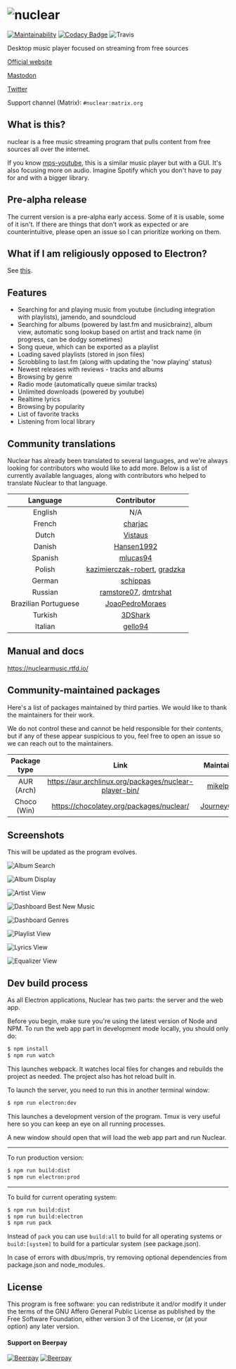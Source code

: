 # ![nuclear](https://i.imgur.com/oT1006i.png)

[![Maintainability](https://api.codeclimate.com/v1/badges/a15c4888a63c900f6cc1/maintainability)](https://codeclimate.com/github/nukeop/nuclear/maintainability) [![Codacy Badge](https://api.codacy.com/project/badge/Grade/30750586202742279fa8958a12e519ed)](https://www.codacy.com/app/nukeop/nuclear?utm_source=github.com&amp;utm_medium=referral&amp;utm_content=nukeop/nuclear&amp;utm_campaign=Badge_Grade) ![Travis](https://api.travis-ci.org/nukeop/nuclear.svg?branch=master)

Desktop music player focused on streaming from free sources

[Official website](https://nuclear.js.org)

[Mastodon](https://mstdn.io/@nuclear)

[Twitter](https://twitter.com/nuclear_player)

Support channel (Matrix): `#nuclear:matrix.org`

## What is this?
nuclear is a free music streaming program that pulls content from free sources all over the internet.

If you know [mps-youtube](https://github.com/mps-youtube/mps-youtube), this is a similar music player but with a GUI.
It's also focusing more on audio. Imagine Spotify which you don't have to pay for and with a bigger library.

## Pre-alpha release
The current version is a pre-alpha early access. Some of it is usable, some of it isn't. If there are things that don't work as expected or are counterintuitive, please open an issue so I can prioritize working on them.

## What if I am religiously opposed to Electron?
See [this](docs/electron.md).

## Features

- Searching for and playing music from youtube (including integration with playlists), jamendo, and soundcloud
- Searching for albums (powered by last.fm and musicbrainz), album view, automatic song lookup based on artist and track name (in progress, can be dodgy sometimes)
- Song queue, which can be exported as a playlist
- Loading saved playlists (stored in json files)
- Scrobbling to last.fm (along with updating the 'now playing' status)
- Newest releases with reviews - tracks and albums
- Browsing by genre
- Radio mode (automatically queue similar tracks)
- Unlimited downloads (powered by youtube)
- Realtime lyrics
- Browsing by popularity
- List of favorite tracks
- Listening from local library

## Community translations
Nuclear has already been translated to several languages, and we're always looking for contributors who would like to add more. Below is a list of currently available languages, along with contributors who helped to translate Nuclear to that language.

| Language             | Contributor                                                                                          |
|:--------------------:|:----------------------------------------------------------------------------------------------------:|
| English              | N/A                                                                                                  |
| French               | [charjac](https://github.com/charjac)                                                                |
| Dutch                | [Vistaus](https://github.com/Vistaus)                                                                |
| Danish               | [Hansen1992](https://github.com/Hansen1992)                                                          |
| Spanish              | [mlucas94](https://github.com/mlucas94)                                                              |
| Polish               | [kazimierczak-robert](https://github.com/kazimierczak-robert), [gradzka](https://github.com/gradzka) |
| German               | [schippas](https://github.com/schippas)                                                              |
| Russian              | [ramstore07](https://github.com/ramstore07), [dmtrshat](https://github.com/dmtrshat)                 |
| Brazilian Portuguese | [JoaoPedroMoraes](https://github.com/JoaoPedroMoraes)                                                |
| Turkish              | [3DShark](https://github.com/3DShark)                                                                |
| Italian              | [gello94](https://github.com/gello94)                                                                |

## Manual and docs
https://nuclearmusic.rtfd.io/

## Community-maintained packages

Here's a list of packages maintained by third parties. We would like to thank the maintainers for their work.

We do not control these and cannot be held responsible for their contents, but if any of these appear suspicious to you, feel free to open an issue so we can reach out to the maintainers.

| Package type | Link                                                   | Maintainer                                    |
|:------------:|:------------------------------------------------------:|:---------------------------------------------:|
| AUR (Arch)   | https://aur.archlinux.org/packages/nuclear-player-bin/ | [mikelpint](https://github.com/mikelpint)     |
| Choco (Win)  | https://chocolatey.org/packages/nuclear/               | [JourneyOver](https://github.com/JourneyOver) |

## Screenshots
This will be updated as the program evolves.

![Album Search](https://i.imgur.com/idFVnAF.png)


![Album Display](https://imgur.com/Kvzo3q7)

![Artist View](https://imgur.com/imBLYl3)

![Dashboard Best New Music](https://imgur.com/bMDrR4M)

![Dashboard Genres](https://imgur.com/g0aCmKx)

![Playlist View](https://imgur.com/2VMXHDC)

![Lyrics View](https://imgur.com/7e3DJKJ)

![Equalizer View](https://imgur.com/WreRL0w)

## Dev build process
As all Electron applications, Nuclear has two parts: the server and the web app.

Before you begin, make sure you're using the latest version of Node and NPM. 
To run the web app part in development mode locally, you should only do:
```bash
$ npm install
$ npm run watch
```

This launches webpack. It watches local files for changes and rebuilds the project as needed. The project also has hot reload built in. 

To launch the server, you need to run this in another terminal window:
```bash
$ npm run electron:dev
```
This launches a development version of the program. Tmux is very useful here so you can keep an eye on all running processes.

A new window should open that will load the web app part and run Nuclear.

---
To run production version:

```bash
$ npm run build:dist
$ npm run electron:prod
```
---
To build for current operating system:
```bash
$ npm run build:dist
$ npm run build:electron
$ npm run pack
```

Instead of `pack` you can use `build:all` to build for all operating systems or `build:[system]` to build for a particular system (see package.json).

In case of errors with dbus/mpris, try removing optional dependencies from package.json and node_modules.

## License

This program is free software: you can redistribute it and/or modify it under the terms of the GNU Affero General Public License as published by the Free Software Foundation, either version 3 of the License, or (at your option) any later version.

#### Support on Beerpay

[![Beerpay](https://beerpay.io/nukeop/nuclear/badge.svg?style=beer-square)](https://beerpay.io/nukeop/nuclear)  [![Beerpay](https://beerpay.io/nukeop/nuclear/make-wish.svg?style=flat-square)](https://beerpay.io/nukeop/nuclear?focus=wish)
